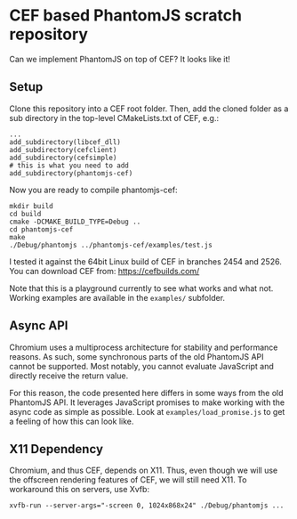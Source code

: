 # CEF based PhantomJS scratch repository

Can we implement PhantomJS on top of CEF? It looks like it!

## Setup

Clone this repository into a CEF root folder. Then, add the cloned folder as a
sub directory in the top-level CMakeLists.txt of CEF, e.g.:

    ...
    add_subdirectory(libcef_dll)
    add_subdirectory(cefclient)
    add_subdirectory(cefsimple)
    # this is what you need to add
    add_subdirectory(phantomjs-cef)

Now you are ready to compile phantomjs-cef:

    mkdir build
    cd build
    cmake -DCMAKE_BUILD_TYPE=Debug ..
    cd phantomjs-cef
    make
    ./Debug/phantomjs ../phantomjs-cef/examples/test.js

I tested it against the 64bit Linux build of CEF in branches 2454 and 2526. You
can download CEF from: https://cefbuilds.com/

Note that this is a playground currently to see what works and what not. Working
examples are available in the `examples/` subfolder.

## Async API

Chromium uses a multiprocess architecture for stability and performance reasons.
As such, some synchronous parts of the old PhantomJS API cannot be supported.
Most notably, you cannot evaluate JavaScript and directly receive the return
value.

For this reason, the code presented here differs in some ways from the old
PhantomJS API. It leverages JavaScript promises to make working with the async
code as simple as possible. Look at `examples/load_promise.js` to get a feeling
of how this can look like.

## X11 Dependency

Chromium, and thus CEF, depends on X11. Thus, even though we will use the
offscreen rendering features of CEF, we will still need X11. To workaround this
on servers, use Xvfb:

    xvfb-run --server-args="-screen 0, 1024x868x24" ./Debug/phantomjs ...
